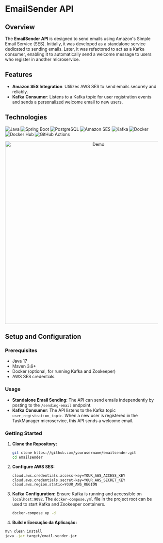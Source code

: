 # EmailSender API

## Overview

The **EmailSender API** is designed to send emails using Amazon's Simple Email Service (SES). Initially, it was developed as a standalone service dedicated to sending emails. Later, it was refactored to act as a Kafka consumer, enabling it to automatically send a welcome message to users who register in another microservice.

## Features

- **Amazon SES Integration**: Utilizes AWS SES to send emails securely and reliably.
- **Kafka Consumer**: Listens to a Kafka topic for user registration events and sends a personalized welcome email to new users.

## Technologies

![Java](https://img.shields.io/badge/Java-17-blue?style=for-the-badge&logo=java&logoColor=white)
![Spring Boot](https://img.shields.io/badge/Spring%20Boot-2.5.4-brightgreen?style=for-the-badge&logo=spring-boot&logoColor=white)
![PostgreSQL](https://img.shields.io/badge/PostgreSQL-13-blue?style=for-the-badge&logo=postgresql&logoColor=white)
![Amazon SES](https://img.shields.io/badge/Amazon%20SES-SES-orange?style=for-the-badge&logo=amazon&logoColor=white)
![Kafka](https://img.shields.io/badge/Kafka-2.8.0-red?style=for-the-badge&logo=apache-kafka&logoColor=white)
![Docker](https://img.shields.io/badge/Docker-20.10.7-blue?style=for-the-badge&logo=docker&logoColor=white)
![Docker Hub](https://img.shields.io/badge/Docker%20Hub-Repository-blue?style=for-the-badge&logo=docker&logoColor=white)
![GitHub Actions](https://img.shields.io/badge/GitHub%20Actions-CI%2FCD-lightgrey?style=for-the-badge&logo=github-actions&logoColor=white)



<p align="center">
  <img src="https://github.com/VastiDev/Email_Sender/blob/feature/develop/artificial-intelligence.gif?raw=true" alt="Demo" width="600">
</p>


## Setup and Configuration

### Prerequisites

- Java 17
- Maven 3.6+
- Docker (optional, for running Kafka and Zookeeper)
- AWS SES credentials

### Usage

- **Standalone Email Sending**: The API can send emails independently by posting to the `/sending-email` endpoint.
- **Kafka Consumer**: The API listens to the Kafka topic `user_registration_topic`. When a new user is registered in the TaskManager microservice, this API sends a welcome email.
  

### Getting Started


1. **Clone the Repository:**
   ```bash
   git clone https://github.com/yourusername/emailsender.git
   cd emailsender

2. **Configure AWS SES:**
   ```bash
   cloud.aws.credentials.access-key=YOUR_AWS_ACCESS_KEY
   cloud.aws.credentials.secret-key=YOUR_AWS_SECRET_KEY
   cloud.aws.region.static=YOUR_AWS_REGION
   
3. **Kafka Configuration:**
   Ensure Kafka is running and accessible on `localhost:9092`. The `docker-compose.yml` file in the project root can be used to start Kafka and Zookeeper containers.
   ```bash
   docker-compose up -d

 4. **Build e Execução da Aplicação:**
   ```bash
   mvn clean install
   java -jar target/email-sender.jar


  

